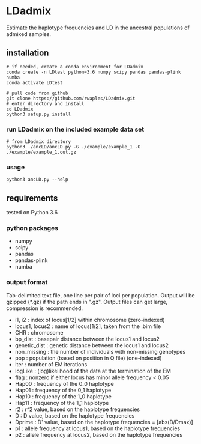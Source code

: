 # LDadmix
Estimate the haplotype frequencies and LD in the ancestral populations of admixed samples.


## installation
```
# if needed, create a conda environment for LDadmix
conda create -n LDtest python=3.6 numpy scipy pandas pandas-plink numba
conda activate LDtest

# pull code from github
git clone https://github.com/rwaples/LDadmix.git
# enter directory and install
cd LDadmix
python3 setup.py install
```

### run LDadmix on the included example data set
```
# from LDadmix directory
python3 ./ancLD/ancLD.py -G ./example/example_1 -O ./example/example_1.out.gz
```

### usage
```
python3 ancLD.py --help
```

## requirements
tested on Python 3.6

### python packages
 - numpy
 - scipy
 - pandas
 - pandas-plink
 - numba 


### output format
Tab-delimited text file, one line per pair of loci per population.
Output will be gzipped (\*.gz) if the path ends in ".gz".
Output files can get large, compression is recommended.

 - i1, i2 : index of locus[1/2] within chromosome (zero-indexed)
 - locus1, locus2 : name of locus[1/2], taken from the .bim file
 - CHR : chromosome
 - bp_dist : basepair distance between the locus1 and locus2
 - genetic_dist : genetic distance between the locus1 and locus2
 - non_missing : the number of individuals with non-missing genotypes
 - pop : population (based on position in Q file) (one-indexed)
 - iter : number of EM iterations
 - logLike : (log)likelihood of the data at the termination of the EM
 - flag : nonzero if either locus has minor allele frequency < 0.05
 - Hap00 : frequency of the 0_0 haplotype
 - Hap01 : frequency of the 0_1 haplotype
 - Hap10 : frequency of the 1_0 haplotype
 - Hap11 : frequency of the 1_1 haplotype
 - r2 : r^2 value, based on the haplotype frequencies
 - D : D value, based on the haplotype frequencies
 - Dprime : D' value, based on the haplotype frequencies = [abs(D/Dmax)]
 - p1 : allele frequency at locus1, based on the haplotype frequencies
 - p2 : allele frequency at locus2, based on the haplotype frequencies
